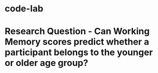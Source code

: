 # code-lab
# Research Question - Can Working Memory scores predict whether a participant belongs to the younger or older age group?


